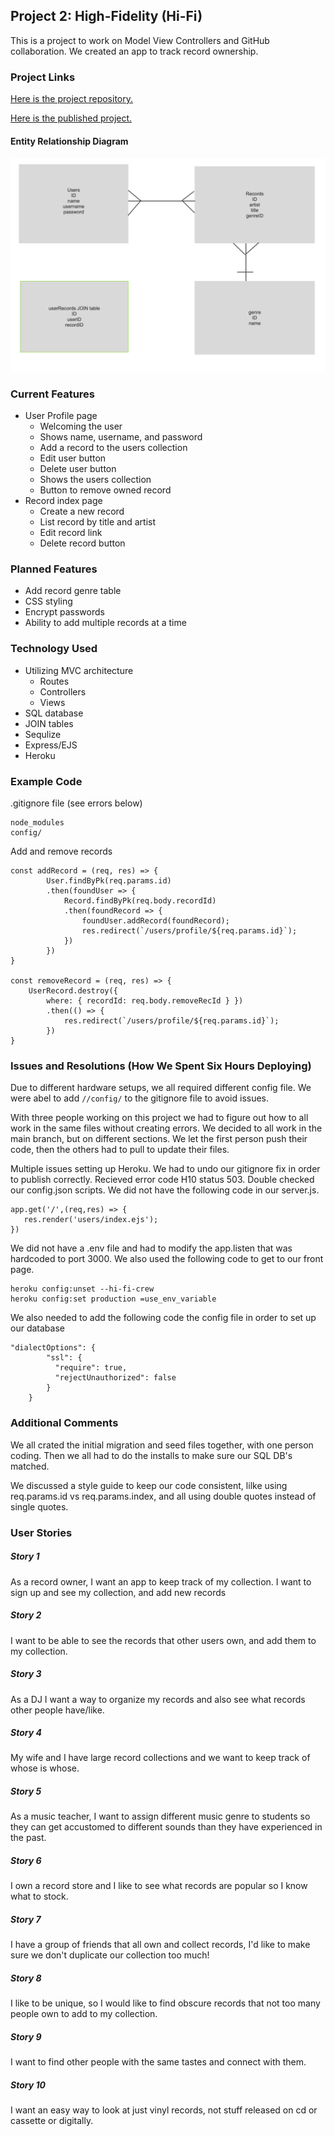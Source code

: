 ## Project 2: High-Fidelity (Hi-Fi)

This is a project to work on Model View Controllers and GitHub collaboration. We created an app to track record ownership.

### Project Links
[Here is the project repository.](https://github.com/nealpoppe/hi-fi)

[Here is the published project.](https://hi-fi-crue.herokuapp.com/)

#### Entity Relationship Diagram
![ERD](./images/ERD.png)

### Current Features
* User Profile page
  * Welcoming the user
  * Shows name, username, and password
  * Add a record to the users collection
  * Edit user button
  * Delete user button
  * Shows the users collection
  * Button to remove owned record
* Record index page
  * Create a new record
  * List record by title and artist
  * Edit record link
  * Delete record button

### Planned Features
* Add record genre table
* CSS styling
* Encrypt passwords
* Ability to add multiple records at a time


### Technology Used
* Utilizing MVC architecture
  * Routes
  * Controllers
  * Views
* SQL database
* JOIN tables
* Sequlize
* Express/EJS
* Heroku

### Example Code
.gitignore file (see errors below)
```
node_modules
config/
```
Add and remove records
```
const addRecord = (req, res) => {    
        User.findByPk(req.params.id)
        .then(foundUser => {
            Record.findByPk(req.body.recordId)
            .then(foundRecord => {
                foundUser.addRecord(foundRecord);  
                res.redirect(`/users/profile/${req.params.id}`);
            })
        })
}   

const removeRecord = (req, res) => {
    UserRecord.destroy({
        where: { recordId: req.body.removeRecId } })
        .then(() => {
            res.redirect(`/users/profile/${req.params.id}`);
        })
}
```

### Issues and Resolutions (How We Spent Six Hours Deploying)
Due to different hardware setups, we all required different config file. We were abel to add ```//config/``` to the gitignore file to avoid issues.

With three people working on this project we had to figure out how to all work in the same files without creating errors. We decided to all work in the main branch, but on different sections. We let the first person push their code, then the others had to pull to update their files.

Multiple issues setting up Heroku. We had to undo our gitignore fix in order to publish correctly. Recieved error code H10 status 503. Double checked our config.json scripts.
We did not have the following code in our server.js.
```
app.get('/',(req,res) => {
   res.render('users/index.ejs');
})
```
We did not have a .env file and had to modify the app.listen that was hardcoded to port 3000. We also used the following code to get to our front page.
```
heroku config:unset --hi-fi-crew
heroku config:set production =use_env_variable
```
We also needed to add the following code the config file in order to set up our database
```
"dialectOptions": {
        "ssl": {
          "require": true,
          "rejectUnauthorized": false
        }
    }
```

### Additional Comments
We all crated the initial migration and seed files together, with one person coding. Then we all had to do the installs to make sure our SQL DB's matched.

We discussed a style guide to keep our code consistent, lilke using req.params.id vs req.params.index, and all using double quotes instead of single quotes.

### User Stories
##### Story 1
As a record owner, I want an app to keep track of my collection. I want to sign up and see my collection, and add new records
##### Story 2
I want to be able to see the records that other users own, and add them to my collection.
##### Story 3
As a DJ I want a way to organize my records and also see what records other people have/like.
##### Story 4
My wife and I have large record collections and we want to keep track of whose is whose.
##### Story 5
As a music teacher, I want to assign different music genre to students so they can get accustomed to different sounds than they have experienced in the past.
##### Story 6
I own a record store and I like to see what records are popular so I know what to stock.
##### Story 7
I have a group of friends that all own and collect records, I'd like to make sure we don't duplicate our collection too much!
##### Story 8
I like to be unique, so I would like to find obscure records that not too many people own to add to my collection.
##### Story 9
I want to find other people with the same tastes and connect with them.
##### Story 10
I want an easy way to look at just vinyl records, not stuff released on cd or cassette or digitally.